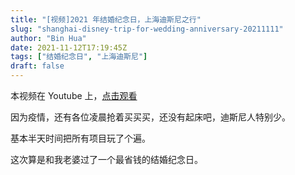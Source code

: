 ```yaml
---
title: "[视频]2021 年结婚纪念日，上海迪斯尼之行"
slug: "shanghai-disney-trip-for-wedding-anniversary-20211111"
author: "Bin Hua"
date: 2021-11-12T17:19:45Z
tags: ["结婚纪念日", "上海迪斯尼"]
draft: false
---
```


本视频在 Youtube 上，[点击观看](https://www.youtube.com/watch?v=pBvdcS0B1-M&t=113s)

因为疫情，还有各位凌晨抢着买买买，还没有起床吧，迪斯尼人特别少。

基本半天时间把所有项目玩了个遍。

这次算是和我老婆过了一个最省钱的结婚纪念日。
